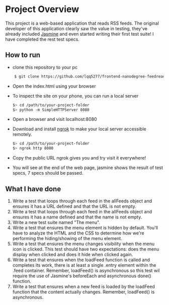 # Project Overview

This project is a web-based application that reads RSS feeds. The original developer of this application clearly saw the value in testing, they've already included [Jasmine](http://jasmine.github.io/) and even started writing their first test suite! I have completed the rest test specs.

## How to run

* clone this repository to your pc
```sh
    $ git clone https://github.com/lqq5277/frontend-nanodegree-feedreader.git
```

* Open the index.html using your browser

* To inspect the site on your phone, you can run a local server

  ```bash
  $> cd /path/to/your-project-folder
  $> python -m SimpleHTTPServer 8080
  ```
* Open a browser and visit localhost:8080
* Download and install [ngrok](https://ngrok.com/) to make your local server accessible remotely.

  ``` bash
  $> cd /path/to/your-project-folder
  $> ngrok http 8080
  ```

* Copy the public URL ngrok gives you and try visit it everywhere!

* You will see at the end of the web page, jasmine shows the result of test specs, 7 specs should be passed.

## What I have done

1. Write a test that loops through each feed in the allFeeds object and ensures it has a URL defined and that the URL is not empty.
2. Write a test that loops through each feed in the allFeeds object and ensures it has a name defined and that the name is not empty.
3. Write a new test suite named "The menu".
4. Write a test that ensures the menu element is hidden by default. You'll have to analyze the HTML and the CSS to determine how we're performing the hiding/showing of the menu element.
5. Write a test that ensures the menu changes visibility when the menu icon is clicked. This test should have two expectations: does the menu display when clicked and does it hide when clicked again.
6. Write a test that ensures when the loadFeed function is called and completes its work, there is at least a single .entry element within the .feed container. Remember, loadFeed() is asynchronous so this test wil require the use of Jasmine's beforeEach and asynchronous done() function.
7. Write a test that ensures when a new feed is loaded by the loadFeed function that the content actually changes. Remember, loadFeed() is asynchronous.
